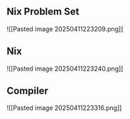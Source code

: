 ## Nix Problem Set
![[Pasted image 20250411223209.png]]

## Nix
![[Pasted image 20250411223240.png]]

## Compiler
![[Pasted image 20250411223316.png]]
